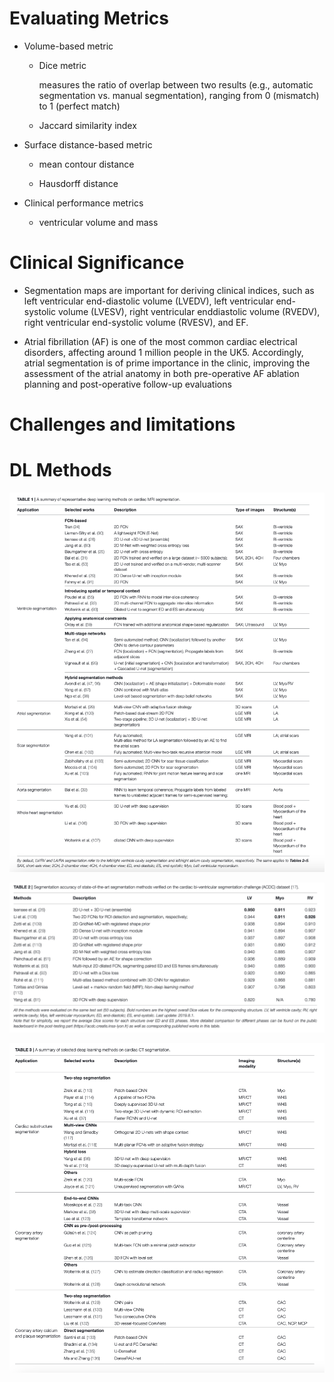 # Evaluating Metrics

- Volume-based metric
    
    - Dice metric
        
        measures the ratio of overlap between two results (e.g., automatic segmentation vs. manual segmentation), ranging from 0 (mismatch) to 1 (perfect match)
        
    - Jaccard similarity index
        
- Surface distance-based metric
    
    - mean contour distance
        
    - Hausdorff distance
        
- Clinical performance metrics
    
    - ventricular volume and mass
        

# Clinical Significance

- Segmentation maps are important for deriving clinical indices, such as left ventricular end-diastolic volume (LVEDV), left ventricular end-systolic volume (LVESV), right ventricular enddiastolic volume (RVEDV), right ventricular end-systolic volume (RVESV), and EF.
    
- Atrial fibrillation (AF) is one of the most common cardiac electrical disorders, affecting around 1 million people in the UK5. Accordingly, atrial segmentation is of prime importance in the clinic, improving the assessment of the atrial anatomy in both pre-operative AF ablation planning and post-operative follow-up evaluations
    

# Challenges and limitations

# DL Methods

![sum_models](../Images/summary_of_methods.png)

![mode_acc](../Images/methods_acc.png)

![CT_model](../Images/model_for_CT.png)

